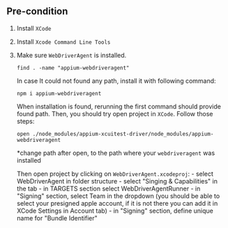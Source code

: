 ## Pre-condition

1. Install `XCode`
2. Install `Xcode Command Line Tools`
3. Make sure `WebDriverAgent` is installed.
    ```
    find . -name "appium-webdriveragent"
    ```
    In case It could not found any path, install it with following command:
    ```
    npm i appium-webdriveragent
    ```
    When installation is found, rerunning the first command should provide found path. Then, you should try open project in `XCode`. Follow those steps:
    
    ```
    open ./node_modules/appium-xcuitest-driver/node_modules/appium-webdriveragent
    ```
    *change path after open, to the path where your `webdriveragent` was installed

    Then open project by clicking on `WebDriverAgent.xcodeproj`:
        - select WebDriverAgent in folder structure
        - select "Singing & Capabilities" in the tab
        - in TARGETS section select WebDriverAgentRunner
        - in "Signing" section, select Team in the dropdown (you should be able to select your presigned apple account, if it is not there you can add it in XCode Settings in Account tab)
        - in "Signing" section, define unique name for "Bundle Identifier"


